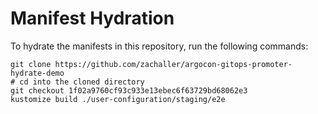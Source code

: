 # Manifest Hydration

To hydrate the manifests in this repository, run the following commands:

```shell
git clone https://github.com/zachaller/argocon-gitops-promoter-hydrate-demo
# cd into the cloned directory
git checkout 1f02a9760cf93c933e13ebec6f63729bd68062e3
kustomize build ./user-configuration/staging/e2e
```

